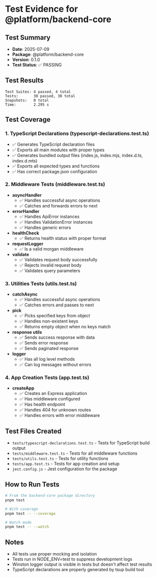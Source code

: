 # Test Evidence for @platform/backend-core

## Test Summary
- **Date**: 2025-07-09
- **Package**: @platform/backend-core
- **Version**: 0.1.0
- **Test Status**: ✅ PASSING

## Test Results
```
Test Suites: 4 passed, 4 total
Tests:       30 passed, 30 total
Snapshots:   0 total
Time:        2.295 s
```

## Test Coverage

### 1. TypeScript Declarations (typescript-declarations.test.ts)
- ✅ Generates TypeScript declaration files
- ✅ Exports all main modules with proper types
- ✅ Generates bundled output files (index.js, index.mjs, index.d.ts, index.d.mts)
- ✅ Exports all expected types and functions
- ✅ Has correct package.json configuration

### 2. Middleware Tests (middleware.test.ts)
- **asyncHandler**
  - ✅ Handles successful async operations
  - ✅ Catches and forwards errors to next
- **errorHandler**
  - ✅ Handles ApiError instances
  - ✅ Handles ValidationError instances
  - ✅ Handles generic errors
- **healthCheck**
  - ✅ Returns health status with proper format
- **requestLogger**
  - ✅ Is a valid morgan middleware
- **validate**
  - ✅ Validates request body successfully
  - ✅ Rejects invalid request body
  - ✅ Validates query parameters

### 3. Utilities Tests (utils.test.ts)
- **catchAsync**
  - ✅ Handles successful async operations
  - ✅ Catches errors and passes to next
- **pick**
  - ✅ Picks specified keys from object
  - ✅ Handles non-existent keys
  - ✅ Returns empty object when no keys match
- **response utils**
  - ✅ Sends success response with data
  - ✅ Sends error response
  - ✅ Sends paginated response
- **logger**
  - ✅ Has all log level methods
  - ✅ Can log messages without errors

### 4. App Creation Tests (app.test.ts)
- **createApp**
  - ✅ Creates an Express application
  - ✅ Has middleware configured
  - ✅ Has health endpoint
  - ✅ Handles 404 for unknown routes
  - ✅ Handles errors with error middleware

## Test Files Created
- `tests/typescript-declarations.test.ts` - Tests for TypeScript build output
- `tests/middleware.test.ts` - Tests for all middleware functions
- `tests/utils.test.ts` - Tests for utility functions
- `tests/app.test.ts` - Tests for app creation and setup
- `jest.config.js` - Jest configuration for the package

## How to Run Tests
```bash
# From the backend-core package directory
pnpm test

# With coverage
pnpm test -- --coverage

# Watch mode
pnpm test -- --watch
```

## Notes
- All tests use proper mocking and isolation
- Tests run in NODE_ENV=test to suppress development logs
- Winston logger output is visible in tests but doesn't affect test results
- TypeScript declarations are properly generated by tsup build tool